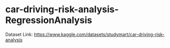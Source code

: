 # car-driving-risk-analysis-RegressionAnalysis

Dataset Link:
https://www.kaggle.com/datasets/studymart/car-driving-risk-analysis
